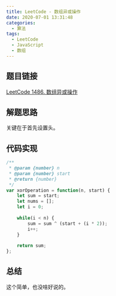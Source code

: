 ```yaml
---
title: LeetCode - 数组异或操作
date: 2020-07-01 13:31:48
categories:
  - 算法
tags:
  - LeetCode
  - JavaScript
  - 数组
---
```


## 题目链接

[LeetCode 1486. 数组异或操作](https://leetcode.cn/problems/xor-operation-in-an-array/)

## 解题思路

关键在于首先设置头。

## 代码实现

```javascript
/**
 * @param {number} n
 * @param {number} start
 * @return {number}
 */
var xorOperation = function(n, start) {
    let sum = start;
    let nums = [];
    let i = 0;
    
    while(i < n) {
        sum = sum ^ (start + (i * 2));
        i++;
    }
    
    return sum;
};
```

## 总结

这个简单，也没啥好说的。
